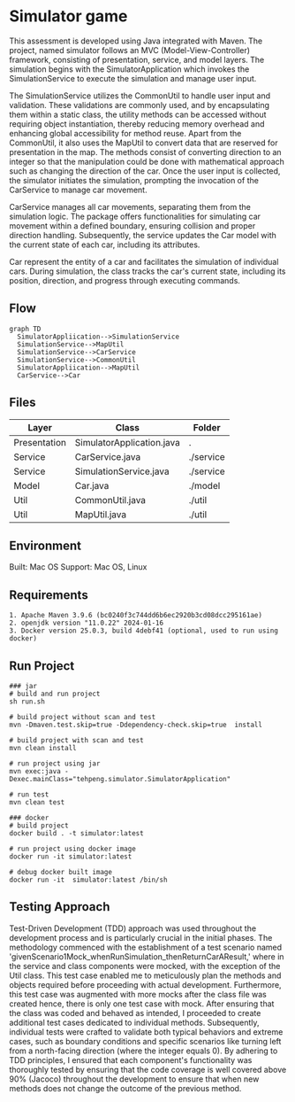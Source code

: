 # Simulator game

This assessment is developed using Java integrated with Maven. The project, named simulator follows an MVC (Model-View-Controller) framework, consisting of presentation, service, and model layers. The simulation begins with the SimulatorApplication which invokes the SimulationService to execute the simulation and manage user input.

The SimulationService utilizes the CommonUtil to handle user input and validation. These validations are commonly used, and by encapsulating them within a static class, the utility methods can be accessed without requiring object instantiation, thereby reducing memory overhead and enhancing global accessibility for method reuse. Apart from the CommonUtil, it also uses the MapUtil to convert data that are reserved for presentation in the map. The methods consist of converting direction to an integer so that the manipulation could be done with mathematical approach such as changing the direction of the car. Once the user input is collected, the simulator initiates the simulation, prompting the invocation of the CarService to manage car movement.

CarService manages all car movements, separating them from the simulation logic. The package offers functionalities for simulating car movement within a defined boundary, ensuring collision and proper direction handling. Subsequently, the service updates the Car model with the current state of each car, including its attributes.

Car represent the entity of a car and facilitates the simulation of individual cars. During simulation, the class tracks the car's current state, including its position, direction, and progress through executing commands.

## Flow

```mermaid
graph TD
  SimulatorAppliication-->SimulationService
  SimulationService-->MapUtil
  SimulationService-->CarService
  SimulationService-->CommonUtil
  SimulatorAppliication-->MapUtil
  CarService-->Car
```

## Files

| Layer        | Class                     | Folder    |
| ------------ | ------------------------- | --------- |
| Presentation | SimulatorApplication.java | .         |
| Service      | CarService.java           | ./service |
| Service      | SimulationService.java    | ./service |
| Model        | Car.java                  | ./model   |
| Util         | CommonUtil.java           | ./util    |
| Util         | MapUtil.java              | ./util    |

## Environment

Built: Mac OS
Support: Mac OS, Linux

## Requirements

```
1. Apache Maven 3.9.6 (bc0240f3c744dd6b6ec2920b3cd08dcc295161ae)
2. openjdk version "11.0.22" 2024-01-16
3. Docker version 25.0.3, build 4debf41 (optional, used to run using docker)
```

## Run Project

```
### jar
# build and run project
sh run.sh

# build project without scan and test
mvn -Dmaven.test.skip=true -Ddependency-check.skip=true  install

# build project with scan and test
mvn clean install

# run project using jar
mvn exec:java -Dexec.mainClass="tehpeng.simulator.SimulatorApplication"

# run test
mvn clean test

### docker
# build project
docker build . -t simulator:latest

# run project using docker image
docker run -it simulator:latest

# debug docker built image
docker run -it  simulator:latest /bin/sh
```

## Testing Approach

Test-Driven Development (TDD) approach was used throughout the development process and is particularly crucial in the initial phases. The methodology commenced with the establishment of a test scenario named 'givenScenario1Mock_whenRunSimulation_thenReturnCarAResult,' where in the service and class components were mocked, with the exception of the Util class. This test case enabled me to meticulously plan the methods and objects required before proceeding with actual development. Furthermore, this test case was augmented with more mocks after the class file was created hence, there is only one test case with mock. After ensuring that the class was coded and behaved as intended, I proceeded to create additional test cases dedicated to individual methods. Subsequently, individual tests were crafted to validate both typical behaviors and extreme cases, such as boundary conditions and specific scenarios like turning left from a north-facing direction (where the integer equals 0). By adhering to TDD principles, I ensured that each component's functionality was thoroughly tested by ensuring that the code coverage is well covered above 90% (Jacoco) throughout the development to ensure that when new methods does not change the outcome of the previous method.

